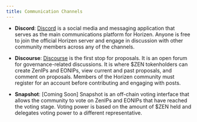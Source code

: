 ```yaml
---
title: Communication Channels
---
```


* **Discord**: [Discord](https://discord.com/invite/z8eebsj7Sv) is a social media and messaging application that serves as the main communications platform for Horizen. Anyone is free to join the official Horizen server and engage in discussion with other community members across any of the channels.
* **Discourse**: [Discourse](https://horizen.discourse.group) is the first stop for proposals. It is an open forum for governance-related discussions. It is where $ZEN tokenholders can create ZenIPs and EONIPs, view current and past proposals, and comment on proposals. Members of the Horizen community must register for an account before contributing and engaging with posts.

* **Snapshot**: [Coming Soon] Snapshot is an off-chain voting interface that allows the community to vote on ZenIPs and EONIPs that have reached the voting stage. Voting power is based on the amount of $ZEN held and delegates voting power to a different representative. 
